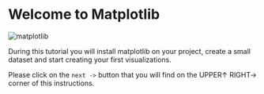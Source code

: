 # Welcome to Matplotlib

![matplotlib](../assets/matplotlib_logo.png)

During this tutorial you will install matplotlib on your project, create a small dataset and start creating your first visualizations.

Please click on the `next ->` button that you will find on the UPPER↑ RIGHT→ corner of this instructions.